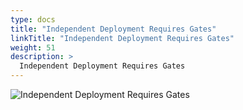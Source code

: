 ```yaml
---
type: docs
title: "Independent Deployment Requires Gates"
linkTitle: "Independent Deployment Requires Gates"
weight: 51
description: >
  Independent Deployment Requires Gates
---
```


![Independent Deployment Requires Gates](/images/bootcamp-slides/microservices-bootcamp/Slide51.PNG)

